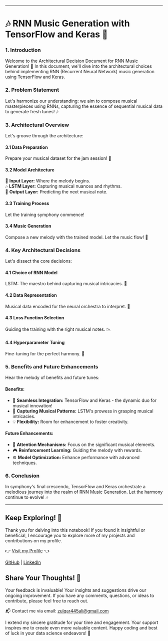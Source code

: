 
---
# 🎶 **RNN Music Generation with TensorFlow and Keras** 🎵

### 1. Introduction
Welcome to the Architectural Decision Document for RNN Music Generation! 🎼 In this document, we'll dive into the architectural choices behind implementing RNN (Recurrent Neural Network) music generation using TensorFlow and Keras.

### 2. Problem Statement
Let's harmonize our understanding: we aim to compose musical masterpieces using RNNs, capturing the essence of sequential musical data to generate fresh tunes! 🎶

### 3. Architectural Overview
Let's groove through the architecture:
#### 3.1 Data Preparation
Prepare your musical dataset for the jam session! 🎵
#### 3.2 Model Architecture
🎹 **Input Layer:** Where the melody begins.  
🎶 **LSTM Layer:** Capturing musical nuances and rhythms.  
🎼 **Output Layer:** Predicting the next musical note.  
#### 3.3 Training Process
Let the training symphony commence!
#### 3.4 Music Generation
Compose a new melody with the trained model. Let the music flow! 🌟

### 4. Key Architectural Decisions
Let's dissect the core decisions:
#### 4.1 Choice of RNN Model
LSTM: The maestro behind capturing musical intricacies. 🎻
#### 4.2 Data Representation
Musical data encoded for the neural orchestra to interpret. 🎸
#### 4.3 Loss Function Selection
Guiding the training with the right musical notes. 📉
#### 4.4 Hyperparameter Tuning
Fine-tuning for the perfect harmony. 🎵

### 5. Benefits and Future Enhancements
Hear the melody of benefits and future tunes:
#### Benefits:
- 🚀 **Seamless Integration:** TensorFlow and Keras - the dynamic duo for musical innovation!
- 🎵 **Capturing Musical Patterns:** LSTM's prowess in grasping musical intricacies.
- 💡 **Flexibility:** Room for enhancement to foster creativity.

#### Future Enhancements:
- 🎯 **Attention Mechanisms:** Focus on the significant musical elements.
- 🎮 **Reinforcement Learning:** Guiding the melody with rewards.
- ⚙️ **Model Optimization:** Enhance performance with advanced techniques.

### 6. Conclusion
In symphony's final crescendo, TensorFlow and Keras orchestrate a melodious journey into the realm of RNN Music Generation. Let the harmony continue to evolve! 🎶

---

## Keep Exploring! 👀

Thank you for delving into this notebook! If you found it insightful or beneficial, I encourage you to explore more of my projects and contributions on my profile.

👉 [Visit my Profile](https://www.kaggle.com/zulqarnainalipk) 👈

[GitHub]( https://github.com/zulqarnainalipk) |
[LinkedIn]( https://www.linkedin.com/in/zulqarnainalipk/)

## Share Your Thoughts! 🙏

Your feedback is invaluable! Your insights and suggestions drive our ongoing improvement. If you have any comments, questions, or ideas to contribute, please feel free to reach out.

📬 Contact me via email: [zulqar445ali@gmail.com](mailto:zulqar445ali@gmail.com)

I extend my sincere gratitude for your time and engagement. Your support inspires me to create even more valuable content.
Happy coding and best of luck in your data science endeavors! 🚀


